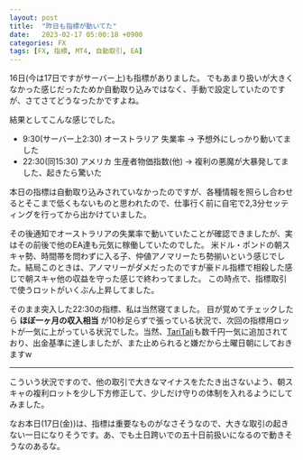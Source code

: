 ```yaml
---
layout: post
title:  "昨日も指標が動いてた"
date:   2023-02-17 05:00:18 +0900
categories: FX
tags: [FX, 指標, MT4, 自動取引, EA]
---
```

16日(今は17日ですがサーバー上)も指標がありました。
でもあまり扱いが大きくなかった感じだったためか自動取り込みではなく、手動で設定していたのですが、さてさてどうなったかですよね。

結果としてこんな感じでした。

- 9:30(サーバー上2:30) オーストラリア 失業率 → 予想外にしっかり動いてました
- 22:30(同15:30) アメリカ 生産者物価指数(他) → 複利の悪魔が大暴発してました、起きたら驚いた

本日の指標は自動取り込みされていなかったのですが、各種情報を照らし合わせるとそこまで低くもないものと思われたので、仕事行く前に自宅で2,3分セッティングを行ってから出かけていました。

その後通知でオーストラリアの失業率で動いていたことが確認できましたが、実はその前後で他のEA達も元気に稼働していたのでした。
米ドル・ポンドの朝スキャ勢、時間帯を問わずに入る子、仲値アノマリーたち勢揃いという感じでした。結局このときは、アノマリーがダメだったのですが豪ドル指標で相殺した感じで朝スキャ他の収益を守った感じで終わってました。
この時点で、指標取引で使うロットがいくぶん上昇してました。

そのまま突入した22:30の指標、私は当然寝てました。
目が覚めてチェックしたら **ほぼ一ヶ月の収入相当** が10秒足らずで張っている状況で、次回の指標用ロットが一気に上がっている状況でした。当然、[TariTali](https://taritali.com/client/click.php?id=5448&r=https://taritali.com/axiory)も数千円一気に追加されており、出金基準に達しましたが、また止められると嫌だから土曜日朝にしておきますw

---

こういう状況ですので、他の取引で大きなマイナスをたたき出さないよう、朝スキャの複利ロットを少し下方修正して、少しだけ守りの体制を入れるようにしてみました。

なお本日(17日(金))は、指標は重要なものがなさそうなので、大きな取引の起きない一日になりそうです。あ、でも土日跨いでの五十日前扱いになるので動きそうなのあるな。

